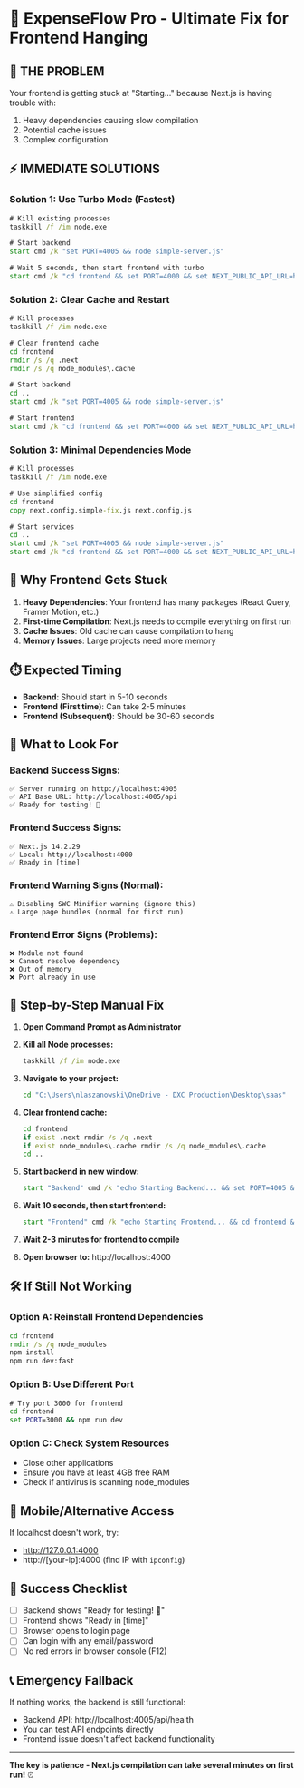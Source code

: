 # 🚨 ExpenseFlow Pro - Ultimate Fix for Frontend Hanging

## 🎯 **THE PROBLEM**
Your frontend is getting stuck at "Starting..." because Next.js is having trouble with:
1. Heavy dependencies causing slow compilation
2. Potential cache issues
3. Complex configuration

## ⚡ **IMMEDIATE SOLUTIONS**

### Solution 1: Use Turbo Mode (Fastest)
```cmd
# Kill existing processes
taskkill /f /im node.exe

# Start backend
start cmd /k "set PORT=4005 && node simple-server.js"

# Wait 5 seconds, then start frontend with turbo
start cmd /k "cd frontend && set PORT=4000 && set NEXT_PUBLIC_API_URL=http://localhost:4005 && npm run dev:fast"
```

### Solution 2: Clear Cache and Restart
```cmd
# Kill processes
taskkill /f /im node.exe

# Clear frontend cache
cd frontend
rmdir /s /q .next
rmdir /s /q node_modules\.cache

# Start backend
cd ..
start cmd /k "set PORT=4005 && node simple-server.js"

# Start frontend
start cmd /k "cd frontend && set PORT=4000 && set NEXT_PUBLIC_API_URL=http://localhost:4005 && npm run dev"
```

### Solution 3: Minimal Dependencies Mode
```cmd
# Kill processes
taskkill /f /im node.exe

# Use simplified config
cd frontend
copy next.config.simple-fix.js next.config.js

# Start services
cd ..
start cmd /k "set PORT=4005 && node simple-server.js"
start cmd /k "cd frontend && set PORT=4000 && set NEXT_PUBLIC_API_URL=http://localhost:4005 && npm run dev"
```

## 🔧 **Why Frontend Gets Stuck**

1. **Heavy Dependencies**: Your frontend has many packages (React Query, Framer Motion, etc.)
2. **First-time Compilation**: Next.js needs to compile everything on first run
3. **Cache Issues**: Old cache can cause compilation to hang
4. **Memory Issues**: Large projects need more memory

## ⏱️ **Expected Timing**

- **Backend**: Should start in 5-10 seconds
- **Frontend (First time)**: Can take 2-5 minutes
- **Frontend (Subsequent)**: Should be 30-60 seconds

## 🎯 **What to Look For**

### Backend Success Signs:
```
✅ Server running on http://localhost:4005
✅ API Base URL: http://localhost:4005/api
✅ Ready for testing! 🎉
```

### Frontend Success Signs:
```
✅ Next.js 14.2.29
✅ Local: http://localhost:4000
✅ Ready in [time]
```

### Frontend Warning Signs (Normal):
```
⚠️ Disabling SWC Minifier warning (ignore this)
⚠️ Large page bundles (normal for first run)
```

### Frontend Error Signs (Problems):
```
❌ Module not found
❌ Cannot resolve dependency
❌ Out of memory
❌ Port already in use
```

## 🚀 **Step-by-Step Manual Fix**

1. **Open Command Prompt as Administrator**

2. **Kill all Node processes:**
   ```cmd
   taskkill /f /im node.exe
   ```

3. **Navigate to your project:**
   ```cmd
   cd "C:\Users\nlaszanowski\OneDrive - DXC Production\Desktop\saas"
   ```

4. **Clear frontend cache:**
   ```cmd
   cd frontend
   if exist .next rmdir /s /q .next
   if exist node_modules\.cache rmdir /s /q node_modules\.cache
   cd ..
   ```

5. **Start backend in new window:**
   ```cmd
   start "Backend" cmd /k "echo Starting Backend... && set PORT=4005 && node simple-server.js"
   ```

6. **Wait 10 seconds, then start frontend:**
   ```cmd
   start "Frontend" cmd /k "echo Starting Frontend... && cd frontend && set PORT=4000 && set NEXT_PUBLIC_API_URL=http://localhost:4005 && npm run dev:fast"
   ```

7. **Wait 2-3 minutes for frontend to compile**

8. **Open browser to:** http://localhost:4000

## 🛠️ **If Still Not Working**

### Option A: Reinstall Frontend Dependencies
```cmd
cd frontend
rmdir /s /q node_modules
npm install
npm run dev:fast
```

### Option B: Use Different Port
```cmd
# Try port 3000 for frontend
cd frontend
set PORT=3000 && npm run dev
```

### Option C: Check System Resources
- Close other applications
- Ensure you have at least 4GB free RAM
- Check if antivirus is scanning node_modules

## 📱 **Mobile/Alternative Access**

If localhost doesn't work, try:
- http://127.0.0.1:4000
- http://[your-ip]:4000 (find IP with `ipconfig`)

## 🎉 **Success Checklist**

- [ ] Backend shows "Ready for testing! 🎉"
- [ ] Frontend shows "Ready in [time]"
- [ ] Browser opens to login page
- [ ] Can login with any email/password
- [ ] No red errors in browser console (F12)

## 📞 **Emergency Fallback**

If nothing works, the backend is still functional:
- Backend API: http://localhost:4005/api/health
- You can test API endpoints directly
- Frontend issue doesn't affect backend functionality

---

**The key is patience - Next.js compilation can take several minutes on first run!** ⏰ 